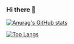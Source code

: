### Hi there 👋

[![Anurag's GitHub stats](https://github-readme-stats.vercel.app/api?username=DevilTears&theme=merko)](https://github.com/anuraghazra/github-readme-stats)

[![Top Langs](https://github-readme-stats.vercel.app/api/top-langs/?username=DevilTears&layout=compact)](https://github.com/anuraghazra/github-readme-stats)
